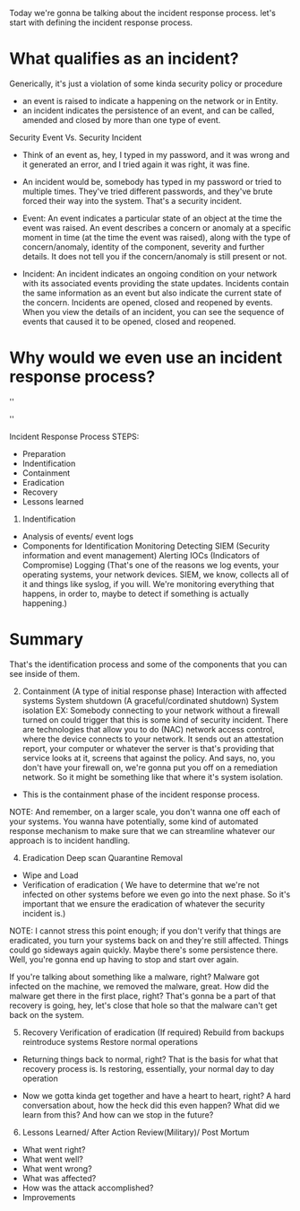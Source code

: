 

Today we're gonna be talking about the incident response process. let's start with defining the incident response process.

# What qualifies as an incident?
Generically, it's just a violation of some kinda security policy or procedure
- an event is raised to indicate a happening on the network or in Entity.
- an incident indicates the persistence of an event, and can be called, amended and closed by more than one type of event.

Security Event Vs. Security Incident
- Think of an event as, hey, I typed in my password, and it was wrong and it generated an error, and I tried again it was right, it was fine.

- An incident would be, somebody has typed in my password or tried to multiple times. They've tried different passwords, and they've brute forced their way into the system. That's a security incident. 

- Event: An event indicates a particular state of an object at the time the event was raised. An event describes a concern or anomaly at a specific moment in time (at the time the event was raised), along with the type of concern/anomaly, identity of the component, severity and further details. It does not tell you if the concern/anomaly is still present or not.

- Incident: An incident indicates an ongoing condition on your network with its associated events providing the state updates. Incidents contain the same information as an event but also indicate the current state of the concern. Incidents are opened, closed and reopened by events. When you view the details of an incident, you can see the sequence of events that caused it to be opened, closed and reopened.

# Why would we even use an incident response process?
''

''


Incident Response Process
STEPS:
- Preparation
- Indentification
- Containment
- Eradication
- Recovery
- Lessons learned

1. Indentification
* Analysis of events/ event logs 
* Components for Identification
    Monitoring
    Detecting SIEM (Security information and event management)
    Alerting IOCs (Indicators of Compromise)
    Logging    (That's one of the reasons we log events, your operating systems, your network devices. SIEM, we know, collects all of it and things like syslog, if you will. We're monitoring everything that happens, in order to, maybe to detect if something is actually happening.)

# Summary
That's the identification process and some of the components that you can see inside of them.

2. Containment (A type of initial response phase)
    Interaction with affected systems
    System shutdown (A graceful/cordinated shutdown)
    System isolation
    EX:
    Somebody connecting to your network without a firewall turned on could trigger that this is some kind of security incident. There are technologies that allow you to do (NAC) network access control, where the device connects to your network. It sends out an attestation report, your computer or whatever the server is that's providing that service looks at it, screens that against the policy. And says, no, you don't have your firewall on, we're gonna put you off on a remediation network. So it might be something like that where it's system isolation.

- This is the containment phase of the incident response process. 

NOTE: And remember, on a larger scale, you don't wanna one off each of your systems. You wanna have potentially, some kind of automated response mechanism to make sure that we can streamline whatever our approach is to incident handling.

4. Eradication
    Deep scan
    Quarantine
    Removal
- Wipe and Load
- Verification of eradication ( We have to determine that we're not infected on other systems before we even go into the next phase. So it's important that we ensure the eradication of whatever the security incident is.)

NOTE: I cannot stress this point enough; if you don't verify that things are eradicated, you turn your systems back on and they're still affected. Things could go sideways again quickly. Maybe there's some persistence there. Well, you're gonna end up having to stop and start over again.

If you're talking about something like a malware, right? Malware got infected on the machine, we removed the malware, great. How did the malware get there in the first place, right? That's gonna be a part of that recovery is going, hey, let's close that hole so that the malware can't get back on the system.


5. Recovery
    Verification of eradication (If required)
    Rebuild from backups
    reintroduce systems
    Restore normal operations

- Returning things back to normal, right? That is the basis for what that recovery process is. Is restoring, essentially, your normal day to day operation

- Now we gotta kinda get together and have a heart to heart, right? A hard conversation about, how the heck did this even happen? What did we learn from this? And how can we stop in the future?

6. Lessons Learned/ After Action Review(Military)/ Post Mortum
- What went right?
- What went well?
- What went wrong?
- What was affected?
- How was the attack accomplished?
- Improvements
